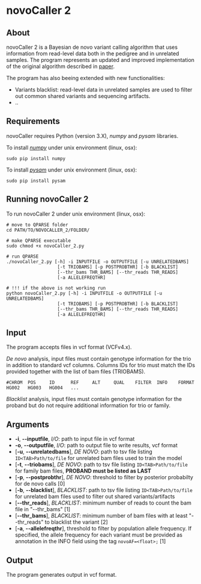 # novoCaller 2

## About
novoCaller 2 is a Bayesian de novo variant calling algorithm that uses information from read-level data both in the pedigree and in unrelated samples.
The program represents an updated and improved implementation of the original algorithm described in [paper](https://academic.oup.com/bioinformatics/advance-article/doi/10.1093/bioinformatics/bty749/5087716).

The program has also beeing extended with new functionalities:

  - Variants blacklist: read-level data in unrelated samples are used to filter out common shared variants and sequencing artifacts.
  - ..

## Requirements
novoCaller requires Python (version 3.X), *numpy* and *pysam* libraries.

To install [*numpy*](https://docs.scipy.org/doc/ "numpy documentation") under unix environment (linux, osx):

    sudo pip install numpy

To install [*pysam*](https://pysam.readthedocs.io/en/latest/ "pysam documentation") under unix environment (linux, osx):

    sudo pip install pysam

## Running novoCaller 2
To run novoCaller 2 under unix environment (linux, osx):

    # move to QPARSE folder
    cd PATH/TO/NOVOCALLER_2/FOLDER/

    # make QPARSE executable
    sudo chmod +x novoCaller_2.py

    # run QPARSE
    ./novoCaller_2.py [-h] -i INPUTFILE -o OUTPUTFILE [-u UNRELATEDBAMS]
                       [-t TRIOBAMS] [-p POSTPROBTHR] [-b BLACKLIST]
                       [--thr_bams THR_BAMS] [--thr_reads THR_READS]
                       [-a ALLELEFREQTHR]

    # !!! if the above is not working run
    python novoCaller_2.py [-h] -i INPUTFILE -o OUTPUTFILE [-u UNRELATEDBAMS]
                       [-t TRIOBAMS] [-p POSTPROBTHR] [-b BLACKLIST]
                       [--thr_bams THR_BAMS] [--thr_reads THR_READS]
                       [-a ALLELEFREQTHR]

## Input
The program accepts files in vcf format (VCFv4.x).

*De novo* analysis, input files must contain genotype information for the trio in addition to standard vcf columns. Columns IDs for trio must match the IDs provided together with the list of bam files (TRIOBAMS).

    #CHROM  POS     ID      REF     ALT     QUAL    FILTER  INFO    FORMAT  HG002   HG003   HG004   ...

*Blacklist* analysis, input files must contain genotype information for the proband but do not require additional information for trio or family.

## Arguments
  - **-i**, **--inputfile**, *I/O*: path to input file in vcf format
  - **-o**, **--outputfile**, *I/O*: path to output file to write results, vcf format
  - [**-u**, **--unrelatedbams**], *DE NOVO*: path to tsv file listing `ID<TAB>Path/to/file` for unrelated bam files used to train the model
  - [**-t**, **--triobams**], *DE NOVO*: path to tsv file listing `ID<TAB>Path/to/file` for family bam files, **PROBAND must be listed as LAST**
  - [**-p**, **--postprobthr**], *DE NOVO*: threshold to filter by posterior probabilty for de novo calls [0]
  - [**-b**, **--blacklist**], *BLACKLIST*: path to tsv file listing `ID<TAB>Path/to/file` for unrelated bam files used to filter out shared variants/artifacts
  - [**--thr_reads**], *BLACKLIST*: minimum number of reads to count the bam file in "--thr_bams" [1]
  - [**--thr_bams**], *BLACKLIST*: minimum number of bam files with at least "--thr_reads" to blacklist the variant [2]
  - [**-a**, **--allelefreqthr**], threshold to filter by population allele frequency. If specified, the allele frequency for each variant must be provided as annotation in the INFO field using the tag `novoAF=<float>;` [1]

## Output
The program generates output in vcf format.
